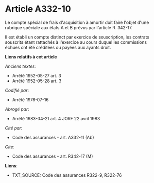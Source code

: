 # Article A332-10

Le compte spécial de frais d'acquisition à amortir doit faire l'objet d'une rubrique spéciale aux états A et B prévus par
l'article R. 342-17.

Il est établi un compte distinct par exercice de souscription, les contrats souscrits étant rattachés à l'exercice au cours
duquel les commissions échues ont été créditées ou payées aux ayants droit.

**Liens relatifs à cet article**

_Anciens textes_:

  - Arrêté 1952-05-27 art. 3
  - Arrêté 1952-05-28 art. 3

_Codifié par_:

  - Arrêté 1976-07-16

_Abrogé par_:

  - Arrêté 1983-04-21 art. 4 JORF 22 avril 1983

_Cité par_:

  - Code des assurances - art. A332-11 (Ab)

_Cite_:

  - Code des assurances - art. R342-17 (M)

**Liens**:

  - TXT_SOURCE: Code des assurances R322-9, R322-76
